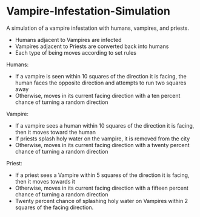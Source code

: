 # Vampire-Infestation-Simulation
A simulation of a vampire infestation with humans, vampires, and priests.
- Humans adjacent to Vampires are infected
- Vampires adjacent to Priests are converted back into humans
- Each type of being moves according to set rules

Humans:
- If a vampire is seen within 10 squares of the direction it is facing, the human faces the opposite
direction and attempts to run two squares away
- Otherwise, moves in its current facing direction with a ten percent chance of turning a random direction

Vampire:
- If a vampire sees a human within 10 squares of the direction it is facing, then it moves toward the human
- If priests splash holy water on the vampire, it is removed from the city
- Otherwise, moves in its current facing direction with a twenty percent chance of turning a random direction

Priest:
- If a priest sees a Vampire within 5 squares of the direction it is facing, then it moves towards it
- Otherwise, moves in its current facing direction with a fifteen percent chance of turning a random direction
- Twenty percent chance of splashing holy water on Vampires within 2 squares of the facing direction.
